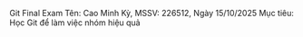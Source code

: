 Git Final Exam
Tên: Cao Minh Kỳ, MSSV: 226512, Ngày 15/10/2025
Mục tiêu: Học Git để làm việc nhóm hiệu quả

